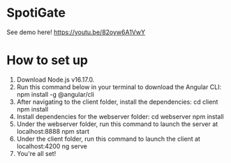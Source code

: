 # SpotiGate

See demo here!
https://youtu.be/82oyw6A1VwY

# How to set up
1. Download Node.js v16.17.0.
2. Run this command below in your terminal to download the Angular CLI:
  npm install -g @angular/cli
3. After navigating to the client folder, install the dependencies:
  cd client
  npm install
4. Install dependencies for the webserver folder:
  cd webserver
  npm install
5. Under the webserver folder, run this command to launch the server at localhost:8888
  npm start
6. Under the client folder, run this command to launch the client at localhost:4200
  ng serve
7. You're all set!
